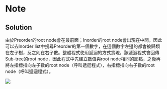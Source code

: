 # Note

## Solution

由於Preorder的root node會在最前面；Inorder的root node會出現在中間，因此可以去Inorder list中搜尋Preorder的第一個數字，在這個數字左邊的都會被歸類在左子樹，反之則在右子數。整體程式使用遞迴的方式實現，該遞迴程式會回傳Sub-tree的root node，因此程式中先建立數值與root node相同的節點，之後再將左指標指向左子數的root node（呼叫遞迴程式），右指標指向右子數的root node（呼叫遞迴程式）。

![](https://i.imgur.com/LgUWQe2.png)
